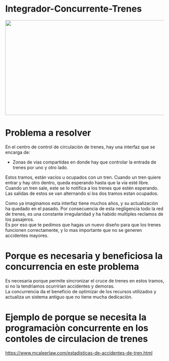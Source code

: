 # Integrador-Concurrente-Trenes

<div align= "center"><img src= "https://funkypotato.com/images/2015/12/train-traffic-control.jpg" height="300" width="800"></div>

# Problema a resolver

En el centro de control de circulaciòn de trenes, hay una interfaz que se encarga de:<br>  
- Zonas de vias compartidas en donde hay que controlar la entrada de trenes por uno y otro lado.<br>

Estos tramos, están vacíos u ocupados con un tren. Cuando un tren quiere entrar y hay otro dentro, queda esperando hasta que la vía esté libre. Cuando un tren sale, este se lo notifica a los trenes que estén esperando. Las salidas de estos se van alternando si los dos tramos estan ocupados.

Como ya imaginamos esta interfaz tiene muchos años, y su actualizaciòn ha quedado en el pasado. Por consecuencia de esta negligencia todo la red de trenes, es una constante irregularidad y ha habido multiples reclamos de los pasajeros.<br>
Es por eso que te pedimos que hagas un nuevo diseño para que los trenes funcionen correctamente, y lo mas importante que no se generen accidentes mayores.

# Porque es necesaria y beneficiosa la concurrencia en este problema

Es necesaria porque permite sincronizar el cruce de trenes en estos tramos, si no la tendrìamos ocurririan accidentes y demoras.<br>
La concurrencia da el beneficio de optimizar de los recursos utilizados y actualiza un sistema antiguo que no tiene mucha dedicaciòn. 

# Ejemplo de porque se necesita la programaciòn concurrente en los contoles de circulacion de trenes
https://www.mcaleerlaw.com/estadisticas-de-accidentes-de-tren.html
